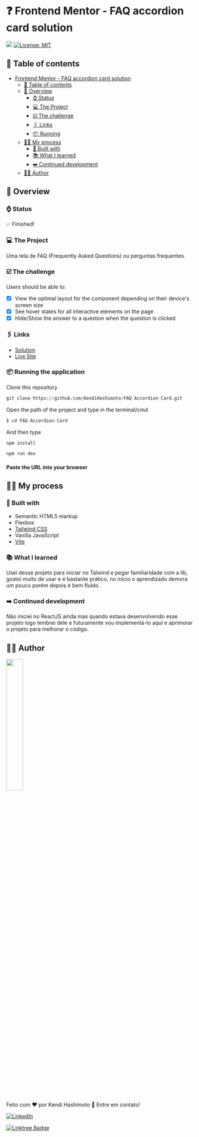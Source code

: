 # ❓ Frontend Mentor - FAQ accordion card solution

![](https://github.com/KendiHashimoto/FAQ-Accordion-Card/blob/main/fAQ.gif)
[![License: MIT](https://img.shields.io/badge/License-MIT-yellow.svg)](https://opensource.org/licenses/MIT)
## 📝 Table of contents

- [Frontend Mentor - FAQ accordion card solution](#frontend-mentor---faq-accordion-card-solution)
  - [📝 Table of contents](#-table-of-contents)
  - [👀 Overview](#-overview)
    - [⌚️ Status](#️-status)
    - [💻 The Project](#-the-project)
    - [☑️ The challenge](#️-the-challenge)
    - [🖇 Links](#-links)
    - [📦 Running](#-running-the-application)
  - [👷‍♂️ My process](#️-my-process)
    - [🚀 Built with](#-built-with)
    - [📚 What I learned](#-what-i-learned)
    - [➡️ Continued development](#️-continued-development)
  - [👨‍💻 Author](#-author)

## 👀 Overview

### ⌚️ Status

✅ Finished!

### 💻 The Project

Uma tela de FAQ (Frequently Asked Questions) ou perguntas frequentes.

### ☑️ The challenge

Users should be able to:

- [x] View the optimal layout for the component depending on their device's screen size
- [x] See hover states for all interactive elements on the page
- [x] Hide/Show the answer to a question when the question is clicked

### 🖇 Links

- [Solution](https://www.frontendmentor.io/solutions/faq-accordion-with-tailwind-FCRc1Bs7de)
- [Live Site](https://faq-accordion-card-g0sd0lbyw-hashimoto1312.vercel.app)

### 📦 Running the application

Clone this repository
```python
git clone https://github.com/KendiHashimoto/FAQ-Accordion-Card.git
```

Open the path of the project and type in the terminal/cmd 
```python
$ cd FAQ-Accordion-Card
```

And then type
```python
npm install
```

```python 
npm run dev
```

#### Paste the URL into your browser

## 👷‍♂️ My process

### 🚀 Built with

- Semantic HTML5 markup
- Flexbox
- [Tailwind CSS](https://tailwindcss.com/)
- Vanilla JavaScript
- [Vite](https://vitejs.dev/)

### 📚 What I learned

Usei desse projeto para iniciar no Talwind e pegar familiaridade com a lib, gostei muito de usar e é bastante prático, no início o aprendizado demora um pouco porém depois é bem fluído.

### ➡️ Continued development

Não iniciei no ReactJS ainda mas quando estava desenvolvendo esse projeto logo lembrei dele e futuramente vou implementá-lo aqui e aprimorar o projeto para melhorar o código.

## 👨‍💻 Author

<img width="30%" src="https://github.com/KendiHashimoto.png">

Feito com ❤️ por Kendi Hashimoto 👋 Entre em contato!

[![LinkedIn](https://img.shields.io/badge/KendiHashimoto-%230077B5.svg?style=for-the-badge&logo=linkedin&logoColor=white)](https://www.linkedin.com/in/kendi-hashimoto-202359220/)

[![Linktree Badge](https://img.shields.io/badge/-KendiHashimoto-1de9b6?style=for-the-badge&logo=linktree&logoColor=white)](https://linktr.ee/Hashimoto01)
